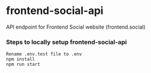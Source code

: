 # frontend-social-api
API endpoint for Frontend Social website (frontend.social)

### Steps to locally setup frontend-social-api
```
Rename .env.test file to .env
npm install
npm run start
```